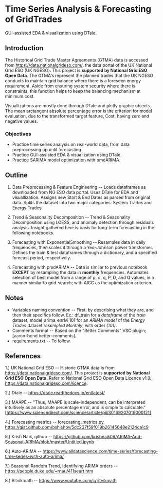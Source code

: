 # Time Series Analysis &amp; Forecasting of GridTrades
GUI-assisted EDA &amp; visualization using DTale. 

## Introduction
The Historical Grid Trade Master Agreements (GTMA) data is accessed from https://data.nationalgrideso.com/, the data portal of the UK National Grid ESO (UK NGESO). This project is **supported by National Grid ESO Open Data**.
The GTMA's represent the planned trades that the UK NGESO conducts to maintain grid balance where there is a foreseen energy requirement. Aside from ensuring system security where there is constraints, this function helps to keep the balancing mechanism at minimum cost. 

Visuallizations are mostly done through DTale and plotly graphic objects. The mean arctangent absolute percentage error is the criterion for model evaluation, due to the transformed target feature, Cost, having zero and negative values.

### Objectives
* Practice time series analysis on real-world data, from data preprocessing up until forecasting.
* Practice GUI-assisted EDA &amp; visualization using DTale.
* Practice SARIMA model optimization with pmdARIMA.

## Outline
1. Data Preprocessing & Feature Engineering -- Loads dataframes as downloaded from NG ESO data portal. Uses DTale for EDA and visuallization. Assigns new Start & End Dates as parsed from original data. Splits the dataset into two major categories: System Trades and Energy Trades.

2. Trend & Seasonality Decomposition -- Trend & Seasonality Decomposition using LOESS, and anomaly detection through residuals analysis. Insight gathered here is basis for long-term forecasting in the following notebooks.  
 
3. Forecasting with ExponentialSmoothing -- Resamples data in daily frequencies, then scales it through a Yeo-Johnson power transformer. Defines the train & test dataframes through a dictionary, and a specified forecast period, respectively.
   
4. Forecasting with pmdARIMA -- Data is similar to previous notebook **EXCEPT** by resampling the data in **monthly** frequencies. Automates selection of best model from a range of p, d, q, P, D, and Q values, in a manner similar to grid-search; with AICC as the optimization criterion.

## Notes
* Variables naming convention -- First, by describing what they are, and then their specifics follow. Ex.: df_train for a *dataframe* of the *train* dataset; model_arima_enrM_101  for an *ARIMA model* of the *Energy Trades* dataset *resampled Monthly*, with order *(101)*.
* Comments format -- Based on the "Better Comments" VSC plugin; [aaron-bond.better-comments].
* requirements.txt -- To follow.

## References
1.) UK National Grid ESO -- Historic GTMA data is from https://data.nationalgrideso.com/. This project is **supported by National Grid ESO Open Data**. Refer to National Grid ESO Open Data Licence v1.0., https://data.nationalgrideso.com/licence.

2.) Dtale --  https://dtale.readthedocs.io/en/latest/

3.) MAAPE -- "Thus, MAAPE is scale-independent, can be interpreted intuitively as an absolute percentage error, and is simple to calculate." [https://www.sciencedirect.com/science/article/pii/S0169207016000121]

4.) Forecasting metrics -- forecasting_metrics.py, https://gist.github.com/bshishov/5dc237f59f019b26145648e2124ca1c9

5.) Krish Naik, github -- https://github.com/krishnaik06/ARIMA-And-Seasonal-ARIMA/blob/master/Untitled.ipynb

6.) Auto-ARIMA -- https://www.alldatascience.com/time-series/forecasting-time-series-with-auto-arima/

7.) Seasonal Random Trend, Identifying ARIMA orders -- https://people.duke.edu/~rnau/411seart.htm

8.) Ritvikmath -- https://www.youtube.com/c/ritvikmath
